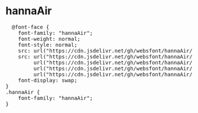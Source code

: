 # hannaAir

<pre>
  @font-face {
    font-family: "hannaAir";
    font-weight: normal;
    font-style: normal;
    src: url("https://cdn.jsdelivr.net/gh/websfont/hannaAir/hannaAir.eot");
    src: url("https://cdn.jsdelivr.net/gh/websfont/hannaAir/hannaAir.eot?#iefix") format("embedded-opentype"),
         url("https://cdn.jsdelivr.net/gh/websfont/hannaAir/hannaAir.woff2") format("woff2"),
         url("https://cdn.jsdelivr.net/gh/websfont/hannaAir/hannaAir.woff") format("woff"),
         url("https://cdn.jsdelivr.net/gh/websfont/hannaAir/hannaAir.ttf") format("truetype");
    font-display: swap;
} 
.hannaAir {
    font-family: "hannaAir";
}
</pre>
